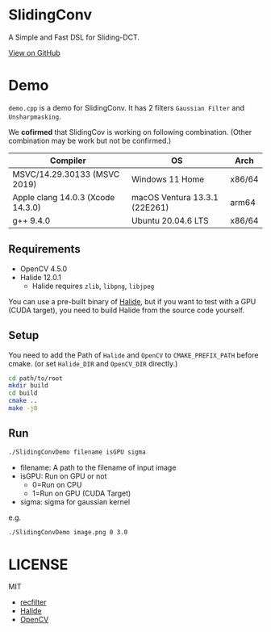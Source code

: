 # SlidingConv

A Simple and Fast DSL for Sliding-DCT.

[View on GitHub](https://github.com/fukushimalab/SlidingConv)

# Demo

`demo.cpp` is a demo for SlidingConv. It has 2 filters `Gaussian Filter` and `Unsharpmasking`.

We **cofirmed** that SlidingCov is working on following combination. (Other combination may be work but not be confirmed.)

| Compiler | OS | Arch |
| ----- | ----- | ----- |
| MSVC/14.29.30133 (MSVC 2019) | Windows 11 Home | x86/64 |
| Apple clang 14.0.3 (Xcode 14.3.0) | macOS Ventura 13.3.1 (22E261) | arm64 |
| g++ 9.4.0 | Ubuntu 20.04.6 LTS | x86/64 |

## Requirements
- OpenCV 4.5.0
- Halide 12.0.1
    - Halide requires `zlib`, `libpng`, `libjpeg`

You can use a pre-built binary of [Halide](https://github.com/halide/Halide/releases), but if you want to test with a GPU (CUDA target), you need to build Halide from the source code yourself.

## Setup

You need to add the Path of `Halide` and `OpenCV` to `CMAKE_PREFIX_PATH` before cmake. (or set `Halide_DIR` and `OpenCV_DIR` directly.)

```sh
cd path/to/root
mkdir build
cd build
cmake ..
make -j8
```

## Run

```sh
./SlidingConvDemo filename isGPU sigma
```

- filename: A path to the filename of input image
- isGPU: Run on GPU or not
    - 0=Run on CPU 
    - 1=Run on GPU (CUDA Target)
- sigma: sigma for gaussian kernel

e.g.
```sh
./SlidingConvDemo image.png 0 3.0
```

# LICENSE

MIT

- [recfilter](https://github.com/mit-gfx/recfilter/blob/master/LICENSE.txt)
- [Halide](https://github.com/halide/Halide/blob/main/LICENSE.txt)
- [OpenCV](https://github.com/opencv/opencv/blob/4.x/LICENSE)
